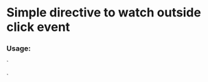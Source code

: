 # Simple directive to watch outside click event

### Usage:
`
  <div click-outside (clicked)="clickedOutside($event)"></div>
`
